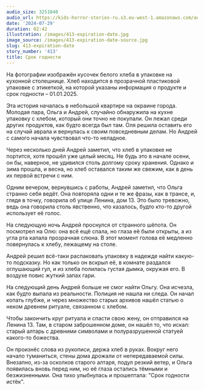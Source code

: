 ```yaml
---
audio_size: 3251040
audio_url: https://kids-horror-stories-ru.s3.eu-west-1.amazonaws.com/audio/413-expiration-date.mp3
date: '2024-07-29'
duration: 02:42
illustration: /images/413-expiration-date.jpg
image_source: /images/413-expiration-date-source.jpg
slug: 413-expiration-date
story_number: '413'
title: Срок годности
---
```


На фотографии изображён кусочек белого хлеба в упаковке на кухонной столешнице. Хлеб находится в прозрачной пластиковой упаковке с этикеткой, на которой указаны информация о продукте и срок годности – 01.01.2025.

Эта история началась в небольшой квартире на окраине города. Молодая пара, Ольга и Андрей, случайно обнаружила на кухне упаковку с хлебом, который они точно не покупали. Он лежал среди других продуктов, как будто всегда был там. Оля решила оставить его на случай аврала и вернулась к своим повседневным делам. Но Андрей с самого начала чувствовал что-то неладное.

Через несколько дней Андрей заметил, что хлеб в упаковке не портится, хотя прошёл уже целый месяц. Не будь это в начале осени, он бы, наверное, не удивился столь долгому сроку хранения. Однако и зима прошла, и весна, но хлеб оставался таким же свежим, как в день их первой встречи с ним.

Одним вечером, вернувшись с работы, Андрей заметил, что Ольга странно себя ведёт. Она повторяла одни и те же фразы, как в трансе, и, глядя в точку, говорила об улице Ленина, дом 13. Это было тревожно, ведь она говорила столь явственно, что казалось, будто кто-то другой использует её голос.

На следующую ночь Андрей проснулся от странного шёпота. Он посмотрел на Олю: она всё ещё спала, но глаза её были открыты, а из угла рта капала прозрачная слюна. В этот момент голова её медленно повернулась к хлебу, лежащему на столе.

Андрей решил всё-таки распаковать упаковку в надежде найти какую-то подсказку. Но как только он вскрыл её, в комнате раздался оглушающий гул, и из хлеба полилась густая дымка, окружая его. В воздухе повис жуткий запах гари.

На следующий день Андрей больше не смог найти Ольгу. Она исчезла, как будто выпала из реальности. Полиция не нашла ни следа. Он начал копать глубже, и через множество старых архивов нашёл статью о неком древнем ритуале, связанном с хлебом.

Чтобы закончить круг ритуала и спасти свою жену, он отправился на Ленина 13. Там, в старом заброшенном доме, он нашёл то, что искал: старый алтарь с древними символами и полуразрушенной статуей какого-то божества.

Он произнёс слова из рукописи, держа хлеб в руках. Вокруг него начало туманиться, стены дома дрожали от непередаваемой силы. Внезапно, из-за осколков старого алтаря, подул резкий ветер, и Ольга появилась вновь перед ним, но её глаза остались тёмными и безжизненными. Она тихо улыбнулась и прошептала: "Срок годности истёк".